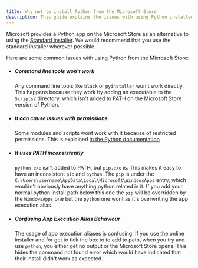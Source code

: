 ```yaml
---
title: Why not to install Python from the Microsoft Store
description: This guide explains the issues with using Python installed from the Microsoft Store
---
```


Microsoft provides a Python app on the Microsoft Store as an alternative to
using the [Standard Installer](https://www.python.org/downloads/). We would
recommend that you use the standard installer wherever possible.

Here are some common issues with using Python from the Microsoft Store:

* ##### Command line tools won't work
  Any command line tools like `black` or `pyinstaller` won't work directly. This
  happens because they work by adding an executable to the `Scripts/` directory,
  which isn't added to PATH on the Microsoft Store version of Python.

* ##### It can cause issues with permissions
  Some modules and scripts wont work with it because of restricted permissions.
  This is explained
  [in the Python documentation](https://docs.python.org/3/using/windows.html#redirection-of-local-data-registry-and-temporary-paths)

* ##### It uses PATH inconsistently
  `python.exe` isn't added to PATH, but `pip.exe` is. This makes it easy to have
  an inconsistent `pip` and `python`. The `pip` is under the
  `C:\Users\username\AppData\Local\Microsoft\WindowsApps` entry, which wouldn't
  obviously have anything python related in it. If you add your normal python
  install path below this one the `pip` will be overridden by the `WindowsApps`
  one but the `python` one wont as it's overwriting the app execution alias.

* ##### Confusing App Execution Alias Behaviour
  The usage of app execution aliases is confusing. If you use the online
  installer and for get to tick the box to to add to path, when you try and use
  `python`, you either get no output or the Microsoft Store opens. This hides the
  command not found error which would have indicated that their install didn't
  work as expected.
